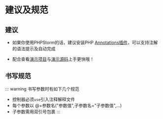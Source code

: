 
# 建议及规范

## 建议
- 如果你使用PHPStorm的话，建议安装PHP [Annotations插件](https://plugins.jetbrains.com/plugin/7320-php-annotations)，可以支持注解的语法提示及自动完成

- 配合查看[演示项目](https://apidoc.demo.hg-code.com/apidoc/?appKey=admin)与[演示源码](https://github.com/HGthecode/thinkphp-apidoc-demo)上手更快哦！



## 书写规范
::: warning 书写参数时有如下几个规范
- 控制器必须`use`引入注释解释文件
- 每个参数以 @+参数名("参数值",子参数名="子参数值",...)
- 子参数需用双引号包裹
:::




